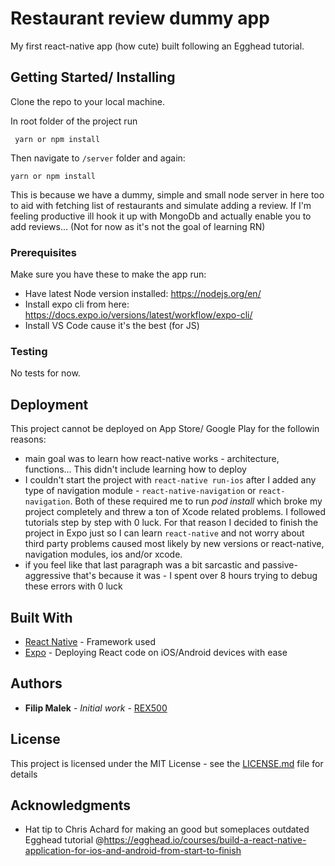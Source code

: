 # Restaurant review dummy app

My first react-native app (how cute) built following an Egghead tutorial.

## Getting Started/ Installing

Clone the repo to your local machine.

In root folder of the project run
```
 yarn or npm install
```
 
Then navigate to `/server` folder and again:
```
yarn or npm install
```

This is because we have a dummy, simple and small node server in here too to aid with fetching list of restaurants and simulate adding a review.
If I'm feeling productive ill hook it up with MongoDb and actually enable you to add reviews... (Not for now as it's not the goal of learning RN)

### Prerequisites

Make sure you have these to make the app run:
* Have latest Node version installed: https://nodejs.org/en/
* Install expo cli from here: https://docs.expo.io/versions/latest/workflow/expo-cli/
* Install VS Code cause it's the best (for JS)

### Testing

No tests for now.

## Deployment

This project cannot be deployed on App Store/ Google Play for the followin reasons:
* main goal was to learn how react-native works - architecture, functions... This didn't include learning how to deploy
* I couldn't start the project with `react-native run-ios` after I added any type of navigation module - `react-native-navigation` or `react-navigation`. Both of these required me to run *pod install* which broke my project completely and threw a ton of Xcode related problems. I followed tutorials step by step with 0 luck. For that reason I decided to finish the project in Expo just so I can learn `react-native` and not worry about third party problems caused most likely by new versions or react-native, navigation modules, ios and/or xcode.
* if you feel like that last paragraph was a bit sarcastic and passive-aggressive that's because it was - I spent over 8 hours trying to debug these errors with 0 luck

## Built With

* [React Native](https://reactnative.dev/) - Framework used
* [Expo](https://expo.io) - Deploying React code on iOS/Android devices with ease

## Authors

* **Filip Malek** - *Initial work* - [REX500](https://github.com/REX500)

## License

This project is licensed under the MIT License - see the [LICENSE.md](LICENSE.md) file for details

## Acknowledgments

* Hat tip to Chris Achard for making an good but someplaces outdated Egghead tutorial @https://egghead.io/courses/build-a-react-native-application-for-ios-and-android-from-start-to-finish
